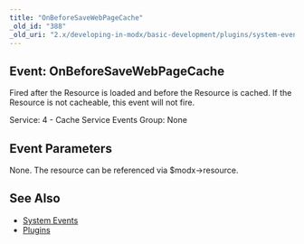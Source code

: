 ```yaml
---
title: "OnBeforeSaveWebPageCache"
_old_id: "388"
_old_uri: "2.x/developing-in-modx/basic-development/plugins/system-events/onbeforesavewebpagecache"
---
```


## Event: OnBeforeSaveWebPageCache

Fired after the Resource is loaded and before the Resource is cached. If the Resource is not cacheable, this event will not fire.

Service: 4 - Cache Service Events 
Group: None

## Event Parameters

None. The resource can be referenced via $modx->resource.

## See Also

- [System Events](developing-in-modx/basic-development/plugins/system-events "System Events")
- [Plugins](developing-in-modx/basic-development/plugins "Plugins")